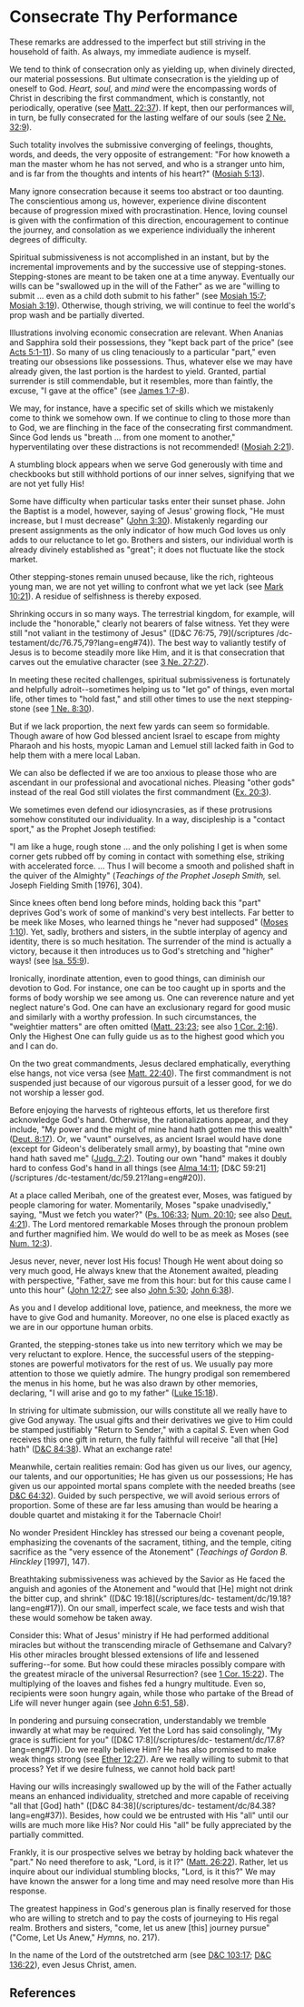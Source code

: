 # Consecrate Thy Performance

These remarks are addressed to the imperfect but still striving in the
household of faith. As always, my immediate audience is myself.

We tend to think of consecration only as yielding up, when divinely directed,
our material possessions. But ultimate consecration is the yielding up of
oneself to God. _Heart, soul,_ and _mind_ were the encompassing words of
Christ in describing the first commandment, which is constantly, not
periodically, operative (see [Matt.
22:37](/scriptures/nt/matt/22.37?lang=eng#36)). If kept, then our performances
will, in turn, be fully consecrated for the lasting welfare of our souls (see
[2 Ne. 32:9](/scriptures/bofm/2-ne/32.9?lang=eng#8)).

Such totality involves the submissive converging of feelings, thoughts, words,
and deeds, the very opposite of estrangement: "For how knoweth a man the
master whom he has not served, and who is a stranger unto him, and is far from
the thoughts and intents of his heart?" ([Mosiah
5:13](/scriptures/bofm/mosiah/5.13?lang=eng#12)).

Many ignore consecration because it seems too abstract or too daunting. The
conscientious among us, however, experience divine discontent because of
progression mixed with procrastination. Hence, loving counsel is given with
the confirmation of this direction, encouragement to continue the journey, and
consolation as we experience individually the inherent degrees of difficulty.

Spiritual submissiveness is not accomplished in an instant, but by the
incremental improvements and by the successive use of stepping-stones.
Stepping-stones are meant to be taken one at a time anyway. Eventually our
wills can be "swallowed up in the will of the Father" as we are "willing to
submit ... even as a child doth submit to his father" (see [Mosiah
15:7](/scriptures/bofm/mosiah/15.7?lang=eng#6); [Mosiah
3:19](/scriptures/bofm/mosiah/3.19?lang=eng#18)). Otherwise, though striving,
we will continue to feel the world's prop wash and be partially diverted.

Illustrations involving economic consecration are relevant. When Ananias and
Sapphira sold their possessions, they "kept back part of the price" (see [Acts
5:1-11](/scriptures/nt/acts/5.1-11?lang=eng#0)). So many of us cling
tenaciously to a particular "part," even treating our obsessions like
possessions. Thus, whatever else we may have already given, the last portion
is the hardest to yield. Granted, partial surrender is still commendable, but
it resembles, more than faintly, the excuse, "I gave at the office" (see
[James 1:7-8](/scriptures/nt/james/1.7-8?lang=eng#6)).

We may, for instance, have a specific set of skills which we mistakenly come
to think we somehow own. If we continue to cling to those more than to God, we
are flinching in the face of the consecrating first commandment. Since God
lends us "breath ... from one moment to another," hyperventilating over these
distractions is not recommended! ([Mosiah
2:21](/scriptures/bofm/mosiah/2.21?lang=eng#20)).

A stumbling block appears when we serve God generously with time and
checkbooks but still withhold portions of our inner selves, signifying that we
are not yet fully His!

Some have difficulty when particular tasks enter their sunset phase. John the
Baptist is a model, however, saying of Jesus' growing flock, "He must
increase, but I must decrease" ([John
3:30](/scriptures/nt/john/3.30?lang=eng#29)). Mistakenly regarding our present
assignments as the only indicator of how much God loves us only adds to our
reluctance to let go. Brothers and sisters, our individual worth is already
divinely established as "great"; it does not fluctuate like the stock market.

Other stepping-stones remain unused because, like the rich, righteous young
man, we are not yet willing to confront what we yet lack (see [Mark
10:21](/scriptures/nt/mark/10.21?lang=eng#20)). A residue of selfishness is
thereby exposed.

Shrinking occurs in so many ways. The terrestrial kingdom, for example, will
include the "honorable," clearly not bearers of false witness. Yet they were
still "not valiant in the testimony of Jesus" ([D&amp;C 76:75, 79](/scriptures
/dc-testament/dc/76.75,79?lang=eng#74)). The best way to valiantly testify of
Jesus is to become steadily more like Him, and it is that consecration that
carves out the emulative character (see [3 Ne.
27:27](/scriptures/bofm/3-ne/27.27?lang=eng#26)).

In meeting these recited challenges, spiritual submissiveness is fortunately
and helpfully adroit--sometimes helping us to "let go" of things, even mortal
life, other times to "hold fast," and still other times to use the next
stepping-stone (see [1 Ne. 8:30](/scriptures/bofm/1-ne/8.30?lang=eng#29)).

But if we lack proportion, the next few yards can seem so formidable. Though
aware of how God blessed ancient Israel to escape from mighty Pharaoh and his
hosts, myopic Laman and Lemuel still lacked faith in God to help them with a
mere local Laban.

We can also be deflected if we are too anxious to please those who are
ascendant in our professional and avocational niches. Pleasing "other gods"
instead of the real God still violates the first commandment ([Ex.
20:3](/scriptures/ot/ex/20.3?lang=eng#2)).

We sometimes even defend our idiosyncrasies, as if these protrusions somehow
constituted our individuality. In a way, discipleship is a "contact sport," as
the Prophet Joseph testified:

"I am like a huge, rough stone ... and the only polishing I get is when some
corner gets rubbed off by coming in contact with something else, striking with
accelerated force. ... Thus I will become a smooth and polished shaft in the
quiver of the Almighty" (_Teachings of the Prophet Joseph Smith,_ sel. Joseph
Fielding Smith [1976], 304).

Since knees often bend long before minds, holding back this "part" deprives
God's work of some of mankind's very best intellects. Far better to be meek
like Moses, who learned things he "never had supposed" ([Moses
1:10](/scriptures/pgp/moses/1.10?lang=eng#9)). Yet, sadly, brothers and
sisters, in the subtle interplay of agency and identity, there is so much
hesitation. The surrender of the mind is actually a victory, because it then
introduces us to God's stretching and "higher" ways! (see [Isa.
55:9](/scriptures/ot/isa/55.9?lang=eng#8)).

Ironically, inordinate attention, even to good things, can diminish our
devotion to God. For instance, one can be too caught up in sports and the
forms of body worship we see among us. One can reverence nature and yet
neglect nature's God. One can have an exclusionary regard for good music and
similarly with a worthy profession. In such circumstances, the "weightier
matters" are often omitted ([Matt.
23:23](/scriptures/nt/matt/23.23?lang=eng#22); see also [1 Cor.
2:16](/scriptures/nt/1-cor/2.16?lang=eng#15)). Only the Highest One can fully
guide us as to the highest good which you and I can do.

On the two great commandments, Jesus declared emphatically, everything else
hangs, not vice versa (see [Matt.
22:40](/scriptures/nt/matt/22.40?lang=eng#39)). The first commandment is not
suspended just because of our vigorous pursuit of a lesser good, for we do not
worship a lesser god.

Before enjoying the harvests of righteous efforts, let us therefore first
acknowledge God's hand. Otherwise, the rationalizations appear, and they
include, "My power and the might of mine hand hath gotten me this wealth"
([Deut. 8:17](/scriptures/ot/deut/8.17?lang=eng#16)). Or, we "vaunt"
ourselves, as ancient Israel would have done (except for Gideon's deliberately
small army), by boasting that "mine own hand hath saved me" ([Judg.
7:2](/scriptures/ot/judg/7.2?lang=eng#1)). Touting our own "hand" makes it
doubly hard to confess God's hand in all things (see [Alma
14:11](/scriptures/bofm/alma/14.11?lang=eng#10); [D&amp;C 59:21](/scriptures
/dc-testament/dc/59.21?lang=eng#20)).

At a place called Meribah, one of the greatest ever, Moses, was fatigued by
people clamoring for water. Momentarily, Moses "spake unadvisedly," saying,
"Must we fetch you water?" ([Ps.
106:33](/scriptures/ot/ps/106.33?lang=eng#32); [Num.
20:10](/scriptures/ot/num/20.10?lang=eng#9); see also [Deut.
4:21](/scriptures/ot/deut/4.21?lang=eng#20)). The Lord mentored remarkable
Moses through the pronoun problem and further magnified him. We would do well
to be as meek as Moses (see [Num. 12:3](/scriptures/ot/num/12.3?lang=eng#2)).

Jesus never, never, never lost His focus! Though He went about doing so very
much good, He always knew that the Atonement awaited, pleading with
perspective, "Father, save me from this hour: but for this cause came I unto
this hour" ([John 12:27](/scriptures/nt/john/12.27?lang=eng#26); see also
[John 5:30](/scriptures/nt/john/5.30?lang=eng#29); [John
6:38](/scriptures/nt/john/6.38?lang=eng#37)).

As you and I develop additional love, patience, and meekness, the more we have
to give God and humanity. Moreover, no one else is placed exactly as we are in
our opportune human orbits.

Granted, the stepping-stones take us into new territory which we may be very
reluctant to explore. Hence, the successful users of the stepping-stones are
powerful motivators for the rest of us. We usually pay more attention to those
we quietly admire. The hungry prodigal son remembered the menus in his home,
but he was also drawn by other memories, declaring, "I will arise and go to my
father" ([Luke 15:18](/scriptures/nt/luke/15.18?lang=eng#17)).

In striving for ultimate submission, our wills constitute all we really have
to give God anyway. The usual gifts and their derivatives we give to Him could
be stamped justifiably "Return to Sender," with a capital _S._ Even when God
receives this one gift in return, the fully faithful will receive "all that
[He] hath" ([D&amp;C 84:38](/scriptures/dc-testament/dc/84.38?lang=eng#37)).
What an exchange rate!

Meanwhile, certain realities remain: God has given us our lives, our agency,
our talents, and our opportunities; He has given us our possessions; He has
given us our appointed mortal spans complete with the needed breaths (see
[D&amp;C 64:32](/scriptures/dc-testament/dc/64.32?lang=eng#31)). Guided by
such perspective, we will avoid serious errors of proportion. Some of these
are far less amusing than would be hearing a double quartet and mistaking it
for the Tabernacle Choir!

No wonder President Hinckley has stressed our being a covenant people,
emphasizing the covenants of the sacrament, tithing, and the temple, citing
sacrifice as the "very essence of the Atonement" (_Teachings of Gordon B.
Hinckley_ [1997], 147).

Breathtaking submissiveness was achieved by the Savior as He faced the anguish
and agonies of the Atonement and "would that [He] might not drink the bitter
cup, and shrink" ([D&amp;C 19:18](/scriptures/dc-
testament/dc/19.18?lang=eng#17)). On our small, imperfect scale, we face tests
and wish that these would somehow be taken away.

Consider this: What of Jesus' ministry if He had performed additional miracles
but without the transcending miracle of Gethsemane and Calvary? His other
miracles brought blessed extensions of life and lessened suffering--for some.
But how could these miracles possibly compare with the greatest miracle of the
universal Resurrection? (see [1 Cor.
15:22](/scriptures/nt/1-cor/15.22?lang=eng#21)). The multiplying of the loaves
and fishes fed a hungry multitude. Even so, recipients were soon hungry again,
while those who partake of the Bread of Life will never hunger again (see
[John 6:51, 58](/scriptures/nt/john/6.51,58?lang=eng#50)).

In pondering and pursuing consecration, understandably we tremble inwardly at
what may be required. Yet the Lord has said consolingly, "My grace is
sufficient for you" ([D&amp;C 17:8](/scriptures/dc-
testament/dc/17.8?lang=eng#7)). Do we really believe Him? He has also promised
to make weak things strong (see [Ether
12:27](/scriptures/bofm/ether/12.27?lang=eng#26)). Are we really willing to
submit to that process? Yet if we desire fulness, we cannot hold back part!

Having our wills increasingly swallowed up by the will of the Father actually
means an enhanced individuality, stretched and more capable of receiving "all
that [God] hath" ([D&amp;C 84:38](/scriptures/dc-
testament/dc/84.38?lang=eng#37)). Besides, how could we be entrusted with His
"all" until our wills are much more like His? Nor could His "all" be fully
appreciated by the partially committed.

Frankly, it is our prospective selves we betray by holding back whatever the
"part." No need therefore to ask, "Lord, is it I?" ([Matt.
26:22](/scriptures/nt/matt/26.22?lang=eng#21)). Rather, let us inquire about
our individual stumbling blocks, "Lord, is it this?" We may have known the
answer for a long time and may need resolve more than His response.

The greatest happiness in God's generous plan is finally reserved for those
who are willing to stretch and to pay the costs of journeying to His regal
realm. Brothers and sisters, "come, let us anew [this] journey pursue" ("Come,
Let Us Anew," _Hymns,_ no. 217).

In the name of the Lord of the outstretched arm (see [D&amp;C
103:17](/scriptures/dc-testament/dc/103.17?lang=eng#16); [D&amp;C
136:22](/scriptures/dc-testament/dc/136.22?lang=eng#21)), even Jesus Christ,
amen.

## References

